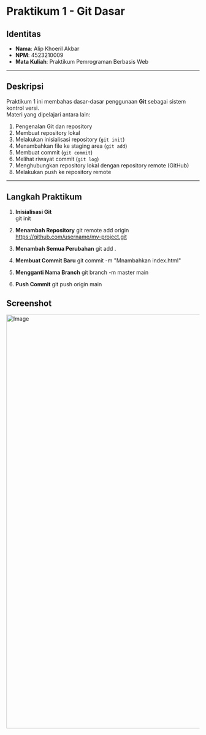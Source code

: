 # Praktikum 1 - Git Dasar

## Identitas
- **Nama**: Alip Khoeril Akbar  
- **NPM**: 4523210009  
- **Mata Kuliah**: Praktikum Pemrograman Berbasis Web  

---

## Deskripsi
Praktikum 1 ini membahas dasar-dasar penggunaan **Git** sebagai sistem kontrol versi.  
Materi yang dipelajari antara lain:
1. Pengenalan Git dan repository
2. Membuat repository lokal
3. Melakukan inisialisasi repository (`git init`)
4. Menambahkan file ke staging area (`git add`)
5. Membuat commit (`git commit`)
6. Melihat riwayat commit (`git log`)
7. Menghubungkan repository lokal dengan repository remote (GitHub)
8. Melakukan push ke repository remote

---

## Langkah Praktikum
1. **Inisialisasi Git**  
    git init

2. **Menambah Repository**
    git remote add origin https://github.com/username/my-project.git

3. **Menambah Semua Perubahan**
   git add .

4. **Membuat Commit Baru**
    git commit -m "Mnambahkan index.html"

5. **Mengganti Nama Branch**
    git branch -m master main   

6. **Push Commit**
    git push origin main
    
## Screenshot
<img width="1920" height="1080" alt="Image" src="https://github.com/user-attachments/assets/21905811-231d-4f3a-bd36-c2341542c095" />